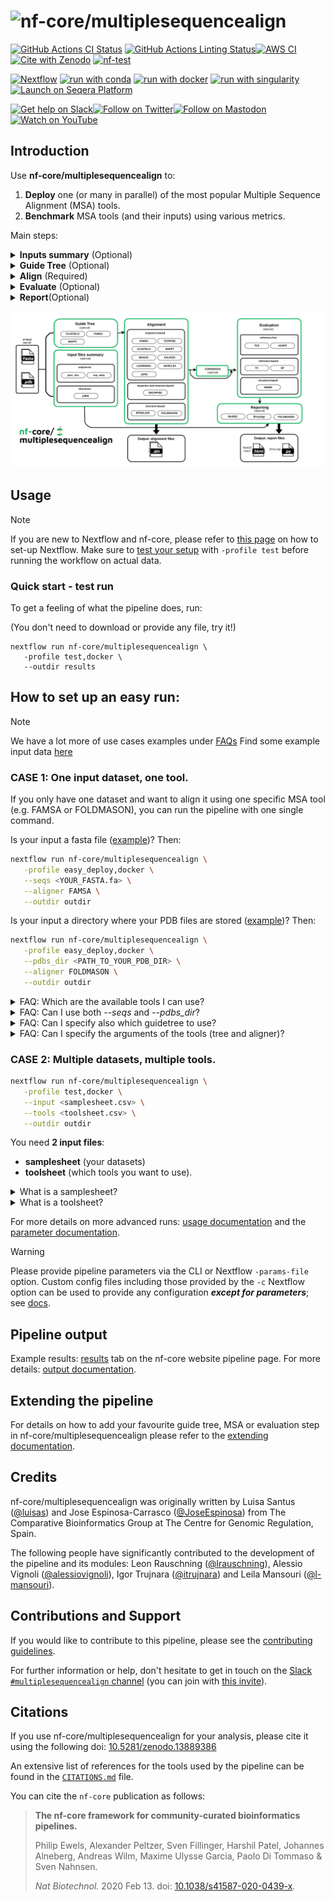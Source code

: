 <h1>
  <picture>
    <source media="(prefers-color-scheme: dark)" srcset="docs/images/nf-core-multiplesequencealign_logo_dark.png">
    <img alt="nf-core/multiplesequencealign" src="docs/images/nf-core-multiplesequencealign_logo_light.png">
  </picture>
</h1>

[![GitHub Actions CI Status](https://github.com/nf-core/multiplesequencealign/actions/workflows/ci.yml/badge.svg)](https://github.com/nf-core/multiplesequencealign/actions/workflows/ci.yml)
[![GitHub Actions Linting Status](https://github.com/nf-core/multiplesequencealign/actions/workflows/linting.yml/badge.svg)](https://github.com/nf-core/multiplesequencealign/actions/workflows/linting.yml)[![AWS CI](https://img.shields.io/badge/CI%20tests-full%20size-FF9900?labelColor=000000&logo=Amazon%20AWS)](https://nf-co.re/multiplesequencealign/results)[![Cite with Zenodo](http://img.shields.io/badge/DOI-10.5281/zenodo.13889386-1073c8?labelColor=000000)](https://doi.org/10.5281/zenodo.13889386)
[![nf-test](https://img.shields.io/badge/unit_tests-nf--test-337ab7.svg)](https://www.nf-test.com)

[![Nextflow](https://img.shields.io/badge/nextflow%20DSL2-%E2%89%A524.04.2-23aa62.svg)](https://www.nextflow.io/)
[![run with conda](http://img.shields.io/badge/run%20with-conda-3EB049?labelColor=000000&logo=anaconda)](https://docs.conda.io/en/latest/)
[![run with docker](https://img.shields.io/badge/run%20with-docker-0db7ed?labelColor=000000&logo=docker)](https://www.docker.com/)
[![run with singularity](https://img.shields.io/badge/run%20with-singularity-1d355c.svg?labelColor=000000)](https://sylabs.io/docs/)
[![Launch on Seqera Platform](https://img.shields.io/badge/Launch%20%F0%9F%9A%80-Seqera%20Platform-%234256e7)](https://cloud.seqera.io/launch?pipeline=https://github.com/nf-core/multiplesequencealign)

[![Get help on Slack](http://img.shields.io/badge/slack-nf--core%20%23multiplesequencealign-4A154B?labelColor=000000&logo=slack)](https://nfcore.slack.com/channels/multiplesequencealign)[![Follow on Twitter](http://img.shields.io/badge/twitter-%40nf__core-1DA1F2?labelColor=000000&logo=twitter)](https://twitter.com/nf_core)[![Follow on Mastodon](https://img.shields.io/badge/mastodon-nf__core-6364ff?labelColor=FFFFFF&logo=mastodon)](https://mstdn.science/@nf_core)[![Watch on YouTube](http://img.shields.io/badge/youtube-nf--core-FF0000?labelColor=000000&logo=youtube)](https://www.youtube.com/c/nf-core)

## Introduction

Use **nf-core/multiplesequencealign** to:

1. **Deploy** one (or many in parallel) of the most popular Multiple Sequence Alignment (MSA) tools.
2. **Benchmark** MSA tools (and their inputs) using various metrics.

Main steps:

  <details>
      <summary><strong>Inputs summary</strong> (Optional)</summary>
      <p>Computation of summary statistics on the input files (e.g., average sequence similarity across the input sequences, their length, pLDDT extraction if available).</p>
  </details>

  <details>
      <summary><strong>Guide Tree</strong> (Optional)</summary>
      <p>Renders a guide tree with a chosen tool (list available in <a href="docs/usage.md#2-guide-trees">usage</a>). Some aligners use guide trees to define the order in which the sequences are aligned.</p>
  </details>

  <details>
      <summary><strong>Align</strong> (Required)</summary>
      <p>Aligns the sequences with a chosen tool (list available in <a href="docs/usage.md#3-align">usage</a>).</p>
  </details>

  <details>
      <summary><strong>Evaluate</strong> (Optional)</summary>
      <p>Evaluates the generated alignments with different metrics: Sum Of Pairs (SoP), Total Column score (TC), iRMSD, Total Consistency Score (TCS), etc.</p>
  </details>

  <details>
      <summary><strong>Report</strong>(Optional)</summary>
      <p>Reports the collected information of the runs in a Shiny app and a summary table in MultiQC. Optionally, it can also render the <a href="https://github.com/steineggerlab/foldmason">Foldmason</a> MSA visualization in HTML format.</p>
  </details>

![Alt text](docs/images/nf-core-msa_metro_map.png?raw=true "nf-core-msa metro map")

## Usage

> [!NOTE]
> If you are new to Nextflow and nf-core, please refer to [this page](https://nf-co.re/docs/usage/installation) on how to set-up Nextflow. Make sure to [test your setup](https://nf-co.re/docs/usage/introduction#how-to-run-a-pipeline) with `-profile test` before running the workflow on actual data.

### Quick start - test run

To get a feeling of what the pipeline does, run:

(You don't need to download or provide any file, try it!)

```
nextflow run nf-core/multiplesequencealign \
   -profile test,docker \
   --outdir results
```

## How to set up an easy run:

> [!NOTE]
> We have a lot more of use cases examples under [FAQs]("https://nf-co.re/multiplesequencealign/usage/FAQs)
> Find some example input data [here](https://github.com/nf-core/test-datasets/tree/multiplesequencealign)

### CASE 1: One input dataset, one tool.

If you only have one dataset and want to align it using one specific MSA tool (e.g. FAMSA or FOLDMASON), you can run the pipeline with one single command.

Is your input a fasta file ([example](https://github.com/nf-core/test-datasets/blob/multiplesequencealign/testdata/setoxin-ref.fa))? Then:

```bash
nextflow run nf-core/multiplesequencealign \
   -profile easy_deploy,docker \
   --seqs <YOUR_FASTA.fa> \
   --aligner FAMSA \
   --outdir outdir
```

Is your input a directory where your PDB files are stored ([example](https://github.com/nf-core/test-datasets/blob/multiplesequencealign/testdata/af2_structures/seatoxin-ref.tar.gz))? Then:

```bash
nextflow run nf-core/multiplesequencealign \
   -profile easy_deploy,docker \
   --pdbs_dir <PATH_TO_YOUR_PDB_DIR> \
   --aligner FOLDMASON \
   --outdir outdir
```

<details>
  <summary> FAQ: Which are the available tools I can use?</summary>
  Check the list here: <a href="https://nf-co.re/multiplesequencealign/usage/#3-align"> available tools</a>.
</details>

<details>
  <summary> FAQ: Can I use both <em>--seqs</em> and <em>--pdbs_dir</em>?</summary>
  Yes, go for it! This might be useful if you want a structural evaluation of a sequence-based aligner for instance.
</details>

<details>
  <summary> FAQ: Can I specify also which guidetree to use? </summary>
  Yes, use the --tree flag. More info: <a href="https://nf-co.re/multiplesequencealign/usage">usage</a> and <a href="https://nf-co.re/multiplesequencealign/parameters">parameters</a>.
</details>

<details>
  <summary> FAQ: Can I specify the arguments of the tools (tree and aligner)? </summary>
  Yes, use the --args_tree and --args_aligner flags. More info: <a href="https://nf-co.re/multiplesequencealign/usage">usage</a> and <a href="https://nf-co.re/multiplesequencealign/parameters">parameters</a>.
</details>

### CASE 2: Multiple datasets, multiple tools.

```bash
nextflow run nf-core/multiplesequencealign \
   -profile test,docker \
   --input <samplesheet.csv> \
   --tools <toolsheet.csv> \
   --outdir outdir
```

You need **2 input files**:

- **samplesheet** (your datasets)
- **toolsheet** (which tools you want to use).

<details>
  <summary> What is a samplesheet?</summary>
  The sample sheet defines the **input datasets** (sequences, structures, etc.) that the pipeline will process.

A minimal version:

```csv
id,fasta
seatoxin,seatoxin.fa
toxin,toxin.fa
```

A more complete one:

```csv
id,fasta,reference,optional_data
seatoxin,seatoxin.fa,seatoxin-ref.fa,seatoxin_structures
toxin,toxin.fa,toxin-ref.fa,toxin_structures
```

Each row represents a set of sequences (in this case the seatoxin and toxin protein families) to be aligned and the associated (if available) reference alignments and dependency files (this can be anything from protein structure or any other information you would want to use in your favourite MSA tool).

Please check: <a href="https://nf-co.re/multiplesequencealign/usage/#samplesheet-input">usage</a>.

> [!NOTE]
> The only required input is the id column and either fasta or optional_data.

</details>

<details>
  <summary> What is a toolsheet?</summary>
  The toolsheet specifies **which combination of tools will be deployed and benchmark in the pipeline**.

Each line defines a combination of guide tree and multiple sequence aligner to run with the respective arguments to be used.

The only required field is `aligner`. The fields `tree`, `args_tree` and `args_aligner` are optional and can be left empty.

A minimal version:

```csv
tree,args_tree,aligner,args_aligner
,,FAMSA,
```

This will run the FAMSA aligner.

A more complex one:

```csv
tree,args_tree,aligner,args_aligner
FAMSA, -gt upgma -medoidtree, FAMSA,
, ,TCOFFEE,
FAMSA,,REGRESSIVE,
```

This will run, in parallel:

- the FAMSA guidetree with the arguments <em>-gt upgma -medoidtree</em>. This guidetree is then used as input for the FAMSA aligner.
- the TCOFFEE aligner
- the FAMSA guidetree with default arguments. This guidetree is then used as input for the REGRESSIVE aligner.

Please check: <a href="https://nf-co.re/multiplesequencealign/usage/#toolsheet-input">usage</a>.

> [!NOTE]
> The only required input is `aligner`.

</details>

For more details on more advanced runs: [usage documentation](https://nf-co.re/multiplesequencealign/usage) and the [parameter documentation](https://nf-co.re/multiplesequencealign/parameters).

> [!WARNING]
> Please provide pipeline parameters via the CLI or Nextflow `-params-file` option. Custom config files including those provided by the `-c` Nextflow option can be used to provide any configuration _**except for parameters**_; see [docs](https://nf-co.re/docs/usage/getting_started/configuration#custom-configuration-files).

## Pipeline output

Example results: [results](https://nf-co.re/multiplesequencealign/results) tab on the nf-core website pipeline page.
For more details: [output documentation](https://nf-co.re/multiplesequencealign/output).

## Extending the pipeline

For details on how to add your favourite guide tree, MSA or evaluation step in nf-core/multiplesequencealign please refer to the [extending documentation](docs/extending.md).

## Credits

nf-core/multiplesequencealign was originally written by Luisa Santus ([@luisas](https://github.com/luisas)) and Jose Espinosa-Carrasco ([@JoseEspinosa](https://github.com/JoseEspinosa)) from The Comparative Bioinformatics Group at The Centre for Genomic Regulation, Spain.

The following people have significantly contributed to the development of the pipeline and its modules: Leon Rauschning ([@lrauschning](https://github.com/lrauschning)), Alessio Vignoli ([@alessiovignoli](https://github.com/alessiovignoli)), Igor Trujnara ([@itrujnara](https://github.com/itrujnara)) and Leila Mansouri ([@l-mansouri](https://github.com/l-mansouri)).

## Contributions and Support

If you would like to contribute to this pipeline, please see the [contributing guidelines](.github/CONTRIBUTING.md).

For further information or help, don't hesitate to get in touch on the [Slack `#multiplesequencealign` channel](https://nfcore.slack.com/channels/multiplesequencealign) (you can join with [this invite](https://nf-co.re/join/slack)).

## Citations

If you use nf-core/multiplesequencealign for your analysis, please cite it using the following doi: [10.5281/zenodo.13889386](https://doi.org/10.5281/zenodo.13889386)

An extensive list of references for the tools used by the pipeline can be found in the [`CITATIONS.md`](CITATIONS.md) file.

You can cite the `nf-core` publication as follows:

> **The nf-core framework for community-curated bioinformatics pipelines.**
>
> Philip Ewels, Alexander Peltzer, Sven Fillinger, Harshil Patel, Johannes Alneberg, Andreas Wilm, Maxime Ulysse Garcia, Paolo Di Tommaso & Sven Nahnsen.
>
> _Nat Biotechnol._ 2020 Feb 13. doi: [10.1038/s41587-020-0439-x](https://dx.doi.org/10.1038/s41587-020-0439-x).
